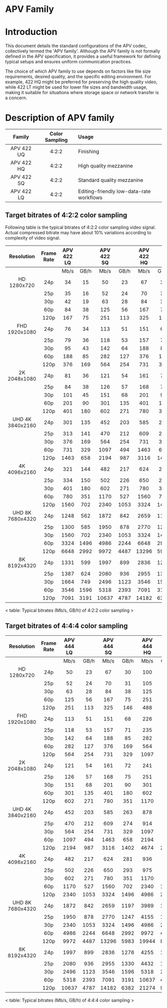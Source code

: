 APV Family
==============

# Introduction

This document details the standard configurations of the APV codec, collectively termed the 'APV family'. Although the APV family is not formally defined in the APV specification, it provides a useful framework for defining typical setups and ensures uniform communication practices.

The choice of which APV family to use depends on factors like file size requirements, desired quality, and the specific editing environment. For example, 422 HQ might be preferred for preserving the high quality video, while 422 LT might be used for lower file sizes and bandwidth usage, making it suitable for situations where storage space or network transfer is a concern.

# Description of APV family

| Family       | Color Sampling | Usage |
|:------------:|:--------------:|:------|
| APV 422 UQ   | 4:2:2          | Finishing |
| APV 422 HQ   | 4:2:2          | High quality mezzanine |
| APV 422 SQ   | 4:2:2          | Standard quality mezzanine |
| APV 422 LQ   | 4:2:2          | Editing-friendly low-data-rate workflows |


## Target bitrates of 4:2:2 color sampling

Following table is the typical bitrates of 4:2:2 color sampling video signal.
Actual compressed bitrate may have about 10% variations according to complexity of video signal.

|Resolution | Frame Rate | APV 422 LQ | | APV 422 SQ | | APV 422 HQ | | APV 422 UQ | |
|:---: | :---: | :---: | :---: | :---: | :---: | :---: | :---: | :---: | :---: |
| |  | Mb/s | GB/h | Mb/s | GB/h | Mb/s | GB/h | Mb/s | GB/h|
|HD     1280x720 | 24p | 34 | 15 | 50 | 23 | 67 | 30 | 100 | 45|
| | 25p | 35 | 16 | 52 | 24 | 70 | 31 | 105 | 47|
| | 30p | 42 | 19 | 63 | 28 | 84 | 38 | 125 | 56|
| | 60p | 84 | 38 | 125 | 56 | 167 | 75 | 251 | 113|
| | 120p | 167 | 75 | 251 | 113 | 325 | 146 | 488 | 219|
|FHD     1920x1080 | 24p | 76 | 34 | 113 | 51 | 151 | 68 | 226 | 102|
| | 25p | 79 | 36 | 118 | 53 | 157 | 71 | 235 | 106|
| | 30p | 95 | 43 | 142 | 64 | 188 | 85 | 282 | 127|
| | 60p | 188 | 85 | 282 | 127 | 376 | 169 | 564 | 254|
| | 120p | 376 | 169 | 564 | 254 | 731 | 329 | 1097 | 494|
|2K     2048x1080 | 24p | 81 | 36 | 121 | 54 | 161 | 72 | 241 | 108|
| | 25p | 84 | 38 | 126 | 57 | 168 | 75 | 251 | 113|
| | 30p | 101 | 45 | 151 | 68 | 201 | 90 | 301 | 135|
| | 60p | 201 | 90 | 301 | 135 | 401 | 180 | 602 | 271|
| | 120p | 401 | 180 | 602 | 271 | 780 | 351 | 1170 | 527|
|UHD   4K     3840x2160 | 24p | 301 | 135 | 452 | 203 | 585 | 263 | 878 | 395|
| | 25p | 313 | 141 | 470 | 212 | 609 | 274 | 914 | 411|
| | 30p | 376 | 169 | 564 | 254 | 731 | 329 | 1097 | 494|
| | 60p | 731 | 329 | 1097 | 494 | 1463 | 658 | 2194 | 987|
| | 120p | 1463 | 658 | 2194 | 987 | 3116 | 1402 | 4674 | 2103|
|4K     4096x2160 | 24p | 321 | 144 | 482 | 217 | 624 | 281 | 936 | 421|
| | 25p | 334 | 150 | 502 | 226 | 650 | 293 | 975 | 439|
| | 30p | 401 | 180 | 602 | 271 | 780 | 351 | 1170 | 527|
| | 60p | 780 | 351 | 1170 | 527 | 1560 | 702 | 2340 | 1053|
| | 120p | 1560 | 702 | 2340 | 1053 | 3324 | 1496 | 4986 | 2244|
|UHD   8K     7680x4320 | 24p | 1248 | 562 | 1872 | 842 | 2659 | 1197 | 3989 | 1795|
| | 25p | 1300 | 585 | 1950 | 878 | 2770 | 1247 | 4155 | 1870|
| | 30p | 1560 | 702 | 2340 | 1053 | 3324 | 1496 | 4986 | 2244|
| | 60p | 3324 | 1496 | 4986 | 2244 | 6648 | 2992 | 9972 | 4487|
| | 120p | 6648 | 2992 | 9972 | 4487 | 13296 | 5983 | 19944 | 8975|
|8K     8192x4320 | 24p | 1331 | 599 | 1997 | 899 | 2836 | 1276 | 4255 | 1915|
| | 25p | 1387 | 624 | 2080 | 936 | 2955 | 1330 | 4432 | 1994|
| | 30p | 1664 | 749 | 2496 | 1123 | 3546 | 1596 | 5318 | 2393|
| | 60p | 3546 | 1596 | 5318 | 2393 | 7091 | 3191 | 10637 | 4787|
| | 120p | 7091 | 3191 | 10637 | 4787 | 14182 | 6382 | 21274 | 9573|

< table: Typical bitrates (Mb/s, GB/h) of 4:2:2 color sampling >

## Target bitrates of 4:4:4 color sampling

|Resolution | Frame Rate | APV 444 LQ | | APV 444 SQ | | APV 444 HQ | | APV 444 UQ | |
|:---: | :---: | :---: | :---: | :---: | :---: | :---: | :---: | :---: | :---: |
| |  | Mb/s | GB/h | Mb/s | GB/h | Mb/s | GB/h | Mb/s | GB/h|
|HD     1280x720 | 24p | 50 | 23 | 67 | 30 | 100 | 45 | 134 | 60|
| | 25p | 52 | 24 | 70 | 31 | 105 | 47 | 139 | 63|
| | 30p | 63 | 28 | 84 | 38 | 125 | 56 | 167 | 75|
| | 60p | 125 | 56 | 167 | 75 | 251 | 113 | 325 | 146|
| | 120p | 251 | 113 | 325 | 146 | 488 | 219 | 650 | 293|
|FHD     1920x1080 | 24p | 113 | 51 | 151 | 68 | 226 | 102 | 301 | 135|
| | 25p | 118 | 53 | 157 | 71 | 235 | 106 | 313 | 141|
| | 30p | 142 | 64 | 188 | 85 | 282 | 127 | 376 | 169|
| | 60p | 282 | 127 | 376 | 169 | 564 | 254 | 731 | 329|
| | 120p | 564 | 254 | 731 | 329 | 1097 | 494 | 1463 | 658|
|2K     2048x1080 | 24p | 121 | 54 | 161 | 72 | 241 | 108 | 321 | 144|
| | 25p | 126 | 57 | 168 | 75 | 251 | 113 | 334 | 150|
| | 30p | 151 | 68 | 201 | 90 | 301 | 135 | 401 | 180|
| | 60p | 301 | 135 | 401 | 180 | 602 | 271 | 780 | 351|
| | 120p | 602 | 271 | 780 | 351 | 1170 | 527 | 1560 | 702|
|UHD   4K     3840x2160 | 24p | 452 | 203 | 585 | 263 | 878 | 395 | 1170 | 527|
| | 25p | 470 | 212 | 609 | 274 | 914 | 411 | 1219 | 548|
| | 30p | 564 | 254 | 731 | 329 | 1097 | 494 | 1463 | 658|
| | 60p | 1097 | 494 | 1463 | 658 | 2194 | 987 | 3116 | 1402|
| | 120p | 2194 | 987 | 3116 | 1402 | 4674 | 2103 | 6233 | 2805|
|4K     4096x2160 | 24p | 482 | 217 | 624 | 281 | 936 | 421 | 1248 | 562|
| | 25p | 502 | 226 | 650 | 293 | 975 | 439 | 1300 | 585|
| | 30p | 602 | 271 | 780 | 351 | 1170 | 527 | 1560 | 702|
| | 60p | 1170 | 527 | 1560 | 702 | 2340 | 1053 | 3324 | 1496|
| | 120p | 2340 | 1053 | 3324 | 1496 | 4986 | 2244 | 6648 | 2992|
|UHD   8K     7680x4320 | 24p | 1872 | 842 | 2659 | 1197 | 3989 | 1795 | 5318 | 2393|
| | 25p | 1950 | 878 | 2770 | 1247 | 4155 | 1870 | 5540 | 2493|
| | 30p | 2340 | 1053 | 3324 | 1496 | 4986 | 2244 | 6648 | 2992|
| | 60p | 4986 | 2244 | 6648 | 2992 | 9972 | 4487 | 13296 | 5983|
| | 120p | 9972 | 4487 | 13296 | 5983 | 19944 | 8975 | 26592 | 11966|
|8K     8192x4320 | 24p | 1997 | 899 | 2836 | 1276 | 4255 | 1915 | 5673 | 2553|
| | 25p | 2080 | 936 | 2955 | 1330 | 4432 | 1994 | 5909 | 2659|
| | 30p | 2496 | 1123 | 3546 | 1596 | 5318 | 2393 | 7091 | 3191|
| | 60p | 5318 | 2393 | 7091 | 3191 | 10637 | 4787 | 14182 | 6382|
| | 120p | 10637 | 4787 | 14182 | 6382 | 21274 | 9573 | 28365 | 12764|

< table: Typical bitrates (Mb/s, GB/h) of 4:4:4 color sampling >
